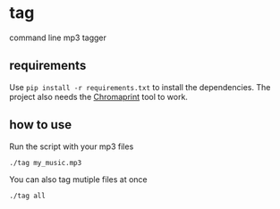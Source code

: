 # tag
command line mp3 tagger

## requirements
Use ```pip install -r requirements.txt``` to install the dependencies.
The project also needs the [Chromaprint](https://github.com/acoustid/chromaprint) tool to work.

## how to use
Run the script with your mp3 files
```
./tag my_music.mp3
```
You can also tag mutiple files at once
```
./tag all
```
